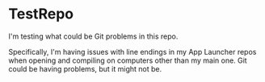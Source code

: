 # TestRepo
I'm testing what could be Git problems in this repo.

Specifically, I'm having issues with line endings in my App Launcher repos when opening and compiling on computers other than my main one. Git could be having problems, but it might not be.
